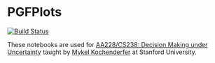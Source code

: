 # PGFPlots

[![Build Status](https://travis-ci.org/sisl/aa228-notebook.jl.svg)](https://travis-ci.org/sisl/aa228-notebook.jl)

These notebooks are used for [AA228/CS238: Decision Making under Uncertainty](aa228.stanford.edu) taught by [Mykel Kochenderfer](mykel.kochenderfer.com) at Stanford University.
